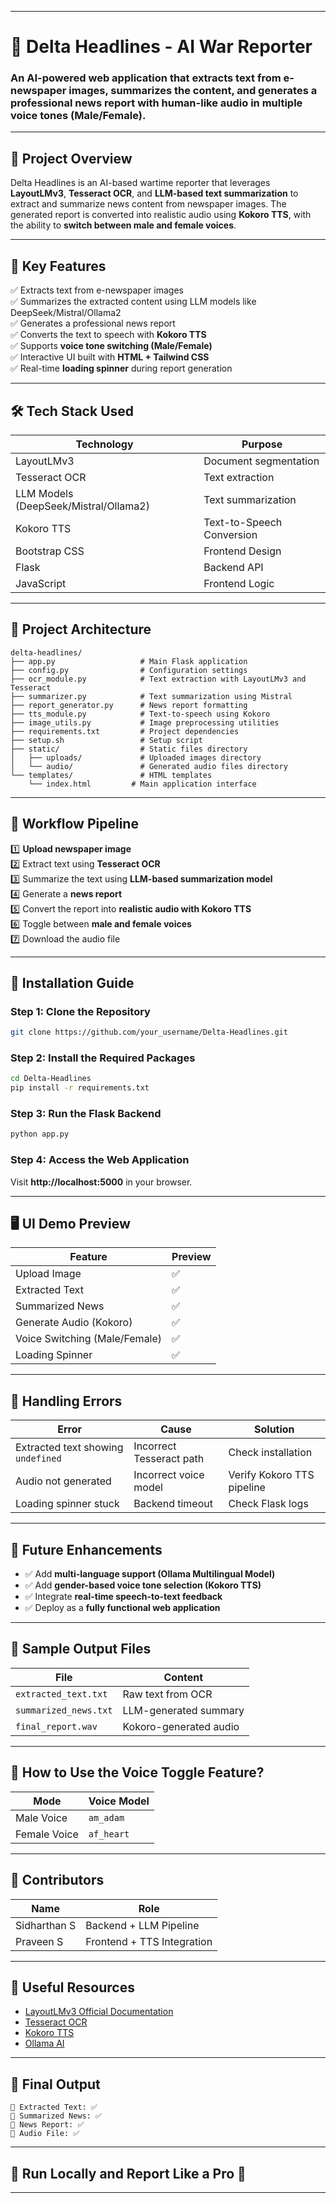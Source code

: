 
---

# 📰 Delta Headlines - AI War Reporter

### An AI-powered web application that extracts text from e-newspaper images, summarizes the content, and generates a professional news report with human-like audio in multiple voice tones (Male/Female).

---

## 📌 Project Overview

Delta Headlines is an AI-based wartime reporter that leverages **LayoutLMv3**, **Tesseract OCR**, and **LLM-based text summarization** to extract and summarize news content from newspaper images. The generated report is converted into realistic audio using **Kokoro TTS**, with the ability to **switch between male and female voices**.

---

## 🎯 Key Features
✅ Extracts text from e-newspaper images  
✅ Summarizes the extracted content using LLM models like DeepSeek/Mistral/Ollama2  
✅ Generates a professional news report  
✅ Converts the text to speech with **Kokoro TTS**  
✅ Supports **voice tone switching (Male/Female)**  
✅ Interactive UI built with **HTML + Tailwind CSS**  
✅ Real-time **loading spinner** during report generation  

---

## 🛠️ Tech Stack Used

| Technology        | Purpose                  |
|----------------|----------------------------------|
| LayoutLMv3   | Document segmentation |
| Tesseract OCR | Text extraction |
| LLM Models (DeepSeek/Mistral/Ollama2) | Text summarization |
| Kokoro TTS | Text-to-Speech Conversion |
| Bootstrap CSS | Frontend Design |
| Flask | Backend API |
| JavaScript | Frontend Logic |

---

## 🚀 Project Architecture

```
delta-headlines/
├── app.py                   # Main Flask application
├── config.py                # Configuration settings
├── ocr_module.py            # Text extraction with LayoutLMv3 and Tesseract
├── summarizer.py            # Text summarization using Mistral
├── report_generator.py      # News report formatting
├── tts_module.py            # Text-to-speech using Kokoro
├── image_utils.py           # Image preprocessing utilities
├── requirements.txt         # Project dependencies
├── setup.sh                 # Setup script
├── static/                  # Static files directory
│   ├── uploads/             # Uploaded images directory
│   └── audio/               # Generated audio files directory
└── templates/               # HTML templates
    └── index.html         # Main application interface
```

---

## 🌟 Workflow Pipeline

1️⃣ **Upload newspaper image**  
2️⃣ Extract text using **Tesseract OCR**  
3️⃣ Summarize the text using **LLM-based summarization model**  
4️⃣ Generate a **news report**  
5️⃣ Convert the report into **realistic audio with Kokoro TTS**  
6️⃣ Toggle between **male and female voices**  
7️⃣ Download the audio file  

---

## 🎯 Installation Guide

### Step 1: Clone the Repository
```bash
git clone https://github.com/your_username/Delta-Headlines.git
```

### Step 2: Install the Required Packages
```bash
cd Delta-Headlines
pip install -r requirements.txt
```

### Step 3: Run the Flask Backend
```bash
python app.py
```

### Step 4: Access the Web Application
Visit **http://localhost:5000** in your browser.

---

## 🖥️ UI Demo Preview

| Feature                  | Preview |
|--------------------|-------------------------|
| Upload Image        | ✅ |
| Extracted Text      | ✅ |
| Summarized News  | ✅ |
| Generate Audio (Kokoro) | ✅ |
| Voice Switching (Male/Female) | ✅ |
| Loading Spinner | ✅ |

---



## 🛑 Handling Errors

| Error | Cause | Solution |
|-----------------|-----------------|--------------------|
| Extracted text showing `undefined` | Incorrect Tesseract path | Check installation |
| Audio not generated | Incorrect voice model | Verify Kokoro TTS pipeline |
| Loading spinner stuck | Backend timeout | Check Flask logs |

---

## 🎯 Future Enhancements
- ✅ Add **multi-language support (Ollama Multilingual Model)**  
- ✅ Add **gender-based voice tone selection (Kokoro TTS)**  
- ✅ Integrate **real-time speech-to-text feedback**  
- ✅ Deploy as a **fully functional web application**  

---

## 📂 Sample Output Files
| File            | Content |
|----------------|------------------------|
| `extracted_text.txt` | Raw text from OCR |
| `summarized_news.txt` | LLM-generated summary |
| `final_report.wav` | Kokoro-generated audio |

---

## 📌 How to Use the Voice Toggle Feature?

| Mode                | Voice Model |
|----------------|---------------------|
| Male Voice   | `am_adam` |
| Female Voice | `af_heart` |

---

## 🎯 Contributors

| Name             | Role                           |
|----------------|-----------------------------------|
| Sidharthan S | Backend + LLM Pipeline |
| Praveen S | Frontend + TTS Integration |

---

## 🔗 Useful Resources
- [LayoutLMv3 Official Documentation](https://huggingface.co/LayoutLMv3)  
- [Tesseract OCR](https://github.com/tesseract-ocr/tesseract)  
- [Kokoro TTS](https://kokoro-tts.com)  
- [Ollama AI](https://ollama.ai)  

---

## 🌟 Final Output  
```
🔹 Extracted Text: ✅  
🔹 Summarized News: ✅  
🔹 News Report: ✅  
🔹 Audio File: ✅  
```

---

## 🚀 Run Locally and Report Like a Pro 🎯

---
